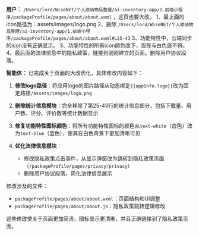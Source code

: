 **用户：**
`/Users/lord/WiseNET/个人收纳物品整理/ai-inventory-app/1.前端小程序/packageProfile/pages/about/about.wxml` ，这页也要大改。 
 1、最上面的icon路径为：assets/images/logo.png 
 2、删除 `/Users/lord/WiseNET/个人收纳物品整理/ai-inventory-app/1.前端小程序/packageProfile/pages/about/about.wxml#L25-43` 
 3、功能特性中，云端同步的icon没有正确显示。 
 3、功能特性的所有icon颜色改下，现在与白色底不符。 
 4、最后面的法律信息中的隐私政策，链接到刚刚建立的页面。删除用户协议段落。

**智能体：**
已完成关于页面的大改优化，具体修改内容如下：

1. **修改logo路径**：将应用logo的图片路径从动态绑定`{{appInfo.logo}}`改为固定路径`/assets/images/logo.png`

2. **删除统计信息模块**：完全移除了第25-43行的统计信息部分，包括下载量、用户数、评分、评价数等统计数据显示

3. **修复功能特性图标颜色**：将所有功能特性图标的颜色从`text-white`（白色）改为`text-blue`（蓝色），使其在白色背景下更加清晰可见

4. **优化法律信息模块**：
   - 修改隐私政策点击事件，从显示弹窗改为跳转到隐私政策页面（`/packageProfile/pages/privacy/privacy`）
   - 删除用户协议段落，简化法律信息展示

修改涉及的文件：
- `packageProfile/pages/about/about.wxml`：页面结构和UI调整
- `packageProfile/pages/about/about.js`：隐私政策跳转逻辑修改

这些修改使关于页面更加简洁，图标显示更清晰，并且正确链接到了隐私政策页面。